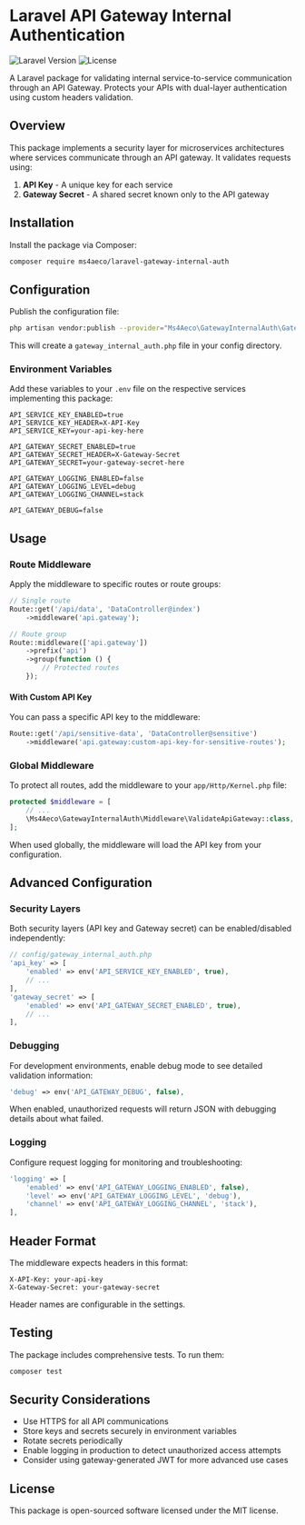 # Laravel API Gateway Internal Authentication

![Laravel Version](https://img.shields.io/badge/Laravel-10.x|11.x-red.svg)
![License](https://img.shields.io/badge/License-MIT-blue.svg)

A Laravel package for validating internal service-to-service communication through an API Gateway. Protects your APIs with dual-layer authentication using custom headers validation.

## Overview

This package implements a security layer for microservices architectures where services communicate through an API gateway. It validates requests using:

1. **API Key** - A unique key for each service
2. **Gateway Secret** - A shared secret known only to the API gateway

## Installation

Install the package via Composer:

```bash
composer require ms4aeco/laravel-gateway-internal-auth
```

## Configuration

Publish the configuration file:

```bash
php artisan vendor:publish --provider="Ms4Aeco\GatewayInternalAuth\GatewayInternalAuthServiceProvider" --tag="config"
```

This will create a `gateway_internal_auth.php` file in your config directory.

### Environment Variables

Add these variables to your `.env` file on the respective services implementing this package:

```
API_SERVICE_KEY_ENABLED=true
API_SERVICE_KEY_HEADER=X-API-Key
API_SERVICE_KEY=your-api-key-here

API_GATEWAY_SECRET_ENABLED=true
API_GATEWAY_SECRET_HEADER=X-Gateway-Secret
API_GATEWAY_SECRET=your-gateway-secret-here

API_GATEWAY_LOGGING_ENABLED=false
API_GATEWAY_LOGGING_LEVEL=debug
API_GATEWAY_LOGGING_CHANNEL=stack

API_GATEWAY_DEBUG=false
```

## Usage

### Route Middleware

Apply the middleware to specific routes or route groups:

```php
// Single route
Route::get('/api/data', 'DataController@index')
    ->middleware('api.gateway');

// Route group
Route::middleware(['api.gateway'])
    ->prefix('api')
    ->group(function () {
        // Protected routes
    });
```

#### With Custom API Key

You can pass a specific API key to the middleware:

```php
Route::get('/api/sensitive-data', 'DataController@sensitive')
    ->middleware('api.gateway:custom-api-key-for-sensitive-routes');
```

### Global Middleware

To protect all routes, add the middleware to your `app/Http/Kernel.php` file:

```php
protected $middleware = [
    // ...
    \Ms4Aeco\GatewayInternalAuth\Middleware\ValidateApiGateway::class,
];
```

When used globally, the middleware will load the API key from your configuration.

## Advanced Configuration

### Security Layers

Both security layers (API key and Gateway secret) can be enabled/disabled independently:

```php
// config/gateway_internal_auth.php
'api_key' => [
    'enabled' => env('API_SERVICE_KEY_ENABLED', true),
    // ...
],
'gateway_secret' => [
    'enabled' => env('API_GATEWAY_SECRET_ENABLED', true),
    // ...
],
```

### Debugging

For development environments, enable debug mode to see detailed validation information:

```php
'debug' => env('API_GATEWAY_DEBUG', false),
```

When enabled, unauthorized requests will return JSON with debugging details about what failed.

### Logging

Configure request logging for monitoring and troubleshooting:

```php
'logging' => [
    'enabled' => env('API_GATEWAY_LOGGING_ENABLED', false),
    'level' => env('API_GATEWAY_LOGGING_LEVEL', 'debug'),
    'channel' => env('API_GATEWAY_LOGGING_CHANNEL', 'stack'),
],
```

## Header Format

The middleware expects headers in this format:

```
X-API-Key: your-api-key
X-Gateway-Secret: your-gateway-secret
```

Header names are configurable in the settings.

## Testing

The package includes comprehensive tests. To run them:

```bash
composer test
```

## Security Considerations

- Use HTTPS for all API communications
- Store keys and secrets securely in environment variables
- Rotate secrets periodically
- Enable logging in production to detect unauthorized access attempts
- Consider using gateway-generated JWT for more advanced use cases

## License

This package is open-sourced software licensed under the MIT license.
